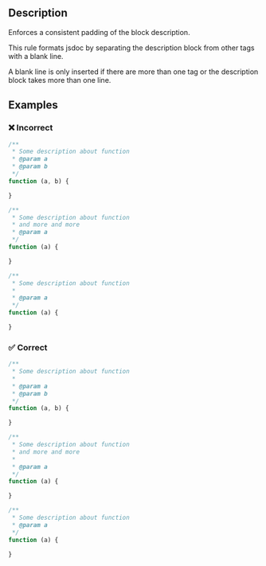 ## Description

Enforces a consistent padding of the block description.

This rule formats jsdoc by separating the description block from other tags with a blank line.

A blank line is only inserted if there are more than one tag or the description block takes more than one line.

## Examples

### ❌ Incorrect

```ts
/**
 * Some description about function
 * @param a
 * @param b
 */
function (a, b) {

}
```

```ts
/**
 * Some description about function
 * and more and more
 * @param a
 */
function (a) {

}
```

```ts
/**
 * Some description about function
 *
 * @param a
 */
function (a) {

}
```


### ✅ Correct

```ts
/**
 * Some description about function
 *
 * @param a
 * @param b
 */
function (a, b) {

}
```

```ts
/**
 * Some description about function
 * and more and more
 *
 * @param a
 */
function (a) {

}
```

```ts
/**
 * Some description about function
 * @param a
 */
function (a) {

}
